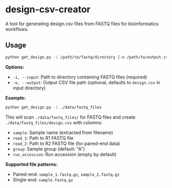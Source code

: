 # design-csv-creator

A tool for generating design.csv files from FASTQ files for bioinformatics workflows.

## Usage

```bash
python get_design.py -i /path/to/fastq/directory [-o /path/to/output.csv]
```

**Options:**
- `-i, --input`: Path to directory containing FASTQ files (required)
- `-o, --output`: Output CSV file path (optional, defaults to `design.csv` in input directory)

**Example:**
```bash
python get_design.py -i ./data/fastq_files
```

This will scan `./data/fastq_files/` for FASTQ files and create `./data/fastq_files/design.csv` with columns:
- `sample`: Sample name (extracted from filename)
- `read_1`: Path to R1 FASTQ file
- `read_2`: Path to R2 FASTQ file (for paired-end data)
- `group`: Sample group (default: "A")
- `run_accession`: Run accession (empty by default)

**Supported file patterns:**
- Paired-end: `sample_1.fastq.gz`, `sample_2.fastq.gz`
- Single-end: `sample.fastq.gz`
